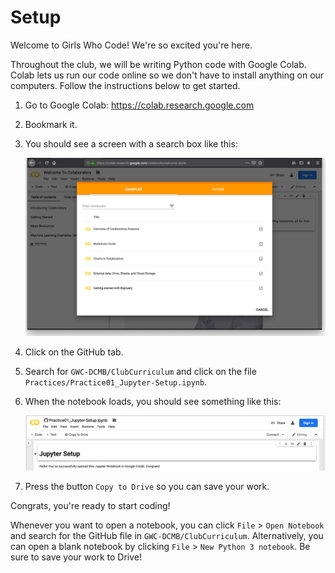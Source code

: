 
# Setup

Welcome to Girls Who Code! We're so excited you're here.

Throughout the club, we will be writing Python code with Google Colab. 
Colab lets us run our code online so we don't have to install anything on our computers. 
Follow the instructions below to get started.

1. Go to Google Colab: https://colab.research.google.com

1. Bookmark it.

1. You should see a screen with a search box like this:  

    <img src="../Figures/01colab.png" style="width: 500px;"/>

1. Click on the GitHub tab.

1. Search for `GWC-DCMB/ClubCurriculum` and click on the file `Practices/Practice01_Jupyter-Setup.ipynb`.

1. When the notebook loads, you should see something like this:

    <img src="../Figures/03notebook.png" style="width: 500px;"/>

1. Press the button `Copy to Drive` so you can save your work.

Congrats, you're ready to start coding!

Whenever you want to open a notebook, you can click `File` > `Open Notebook` and search for the GitHub file in `GWC-DCMB/ClubCurriculum`. 
Alternatively, you can open a blank notebook by clicking `File` > `New Python 3 notebook`. 
Be sure to save your work to Drive!
